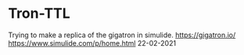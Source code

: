 # Tron-TTL
Trying to make a replica of the gigatron in simulide.
https://gigatron.io/
https://www.simulide.com/p/home.html
22-02-2021
